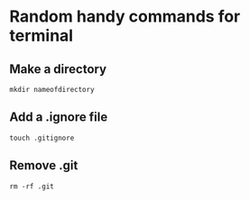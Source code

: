 # Random handy commands for terminal

## Make a directory
```mkdir nameofdirectory```
## Add a .ignore file
```touch .gitignore```
## Remove .git
```rm -rf .git```
